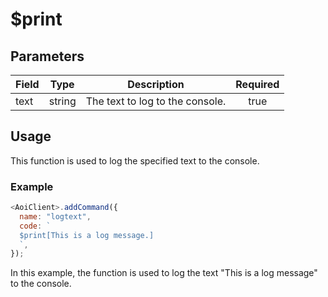 # $print

## Parameters

| Field | Type   | Description                     | Required |
| ----- | ------ | ------------------------------- | :------: |
| text  | string | The text to log to the console. |   true   |

## Usage

This function is used to log the specified text to the console.

### Example

```javascript
<AoiClient>.addCommand({
  name: "logtext",
  code: `
  $print[This is a log message.]
  `,
});
```

In this example, the function is used to log the text "This is a log message" to the console.
